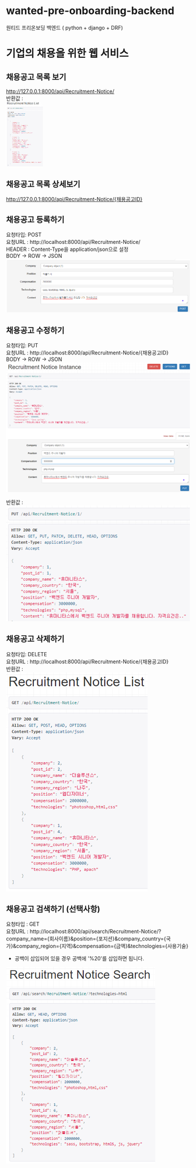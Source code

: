# wanted-pre-onboarding-backend
원티드 프리온보딩 백엔드
( python + django + DRF)

# 기업의 채용을 위한 웹 서비스

## 채용공고 목록 보기  
http://127.0.0.1:8000/api/Recruitment-Notice/  
반환값 :  
<img src="https://github.com/winkberry/wanted-pre-onboarding-backend/blob/main/등록완료후목록.png" alt="설명" style="width:20%; height:auto;">

## 채용공고 목록 상세보기  
http://127.0.0.1:8000/api/Recruitment-Notice/{채용공고ID}
  
## 채용공고 등록하기  
요청타입: POST  
요청URL : http://localhost:8000/api/Recruitment-Notice/  
HEADER : Content-Type을 application/json으로 설정  
BODY -> ROW -> JSON       
![My Image](https://github.com/winkberry/wanted-pre-onboarding-backend/blob/main/등록.png)

## 채용공고 수정하기  
요청타입: PUT  
요청URL : http://localhost:8000/api/Recruitment-Notice/{채용공고ID}  
BODY -> ROW -> JSON  
![My Image](https://github.com/winkberry/wanted-pre-onboarding-backend/blob/main/풋요청.png)  
  
반환값 :  
![My Image](https://github.com/winkberry/wanted-pre-onboarding-backend/blob/main/풋성공.png)
  
## 채용공고 삭제하기  
요청타입: DELETE  
요청URL : http://localhost:8000/api/Recruitment-Notice/{채용공고ID}  
반환값 :  
![My Image](https://github.com/winkberry/wanted-pre-onboarding-backend/blob/main/딜리트완료후목록.png)  

## 채용공고 검색하기 (선택사항)
요청타입 : GET  
요청URL : http://localhost:8000/api/search/Recruitment-Notice/?company_name={회사이름}&position={포지션}&company_country={국가}&company_region={지역}&compensation={금액}&technologies={사용기술}
* 공백이 삽입되어 있을 경우 공백에 '%20'를 삽입하면 됩니다.
  
![My Image](https://github.com/winkberry/wanted-pre-onboarding-backend/blob/main/html로검색.png)    

